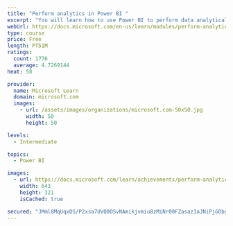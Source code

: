 ```yaml
---
title: "Perform analytics in Power BI "
excerpt: "You will learn how to use Power BI to perform data analytical functions, how to identify outliers in your data, how to group data together, and how to bin data for analysis. You will also learn how to perform time series analysis. Finally, you will work with advanced analytic features of Power BI, such as Quick Insights, AI Insights, and the Analyze feature."
webUrl: https://docs.microsoft.com/en-us/learn/modules/perform-analytics-power-bi/
type: course
price: Free
length: PT51M
ratings:
  count: 1776
  average: 4.7269144
heat: 58

provider:
  name: Microsoft Learn
  domain: microsoft.com
  images:
    - url: /assets/images/organizations/microsoft.com-50x50.jpg
      width: 50
      height: 50

levels:
  - Intermediate

topics:
  - Power BI

images:
  - url: https://docs.microsoft.com/learn/achievements/perform-analytics-power-bi-social.png
    width: 643
    height: 321
    isCached: true

secured: "JMml8MqUqxDS/P2xsa7UVQ0OSvNAmikjvmiu8zMiNr00FZasaz1aJNiPjGObgf4+LgGNiIjsLYhEZFEqYe9RbybL9tmERZlDpoHXQcBdR6j1kAuJrYnzVCCJwjnWhgOhq6gsfBYo50EMW1vsQUj8CZvGXxk+9KOg2ImnyYbq5zmCJ4ywSoMMxKU+38V2Pngg4nXuIUCKDyUuyfZYbh7vSuGF+1gnx3H4q3GQP0o1WDfS9HHQPtU+lpw1HsqydO4i2/wBGo/3MLeEu9VUb05955uWh1kQTqAt1/3dPrAxOt4yRUMBpEdK61K3QaUkodGzthYeePgMYSbCxtUJxwxhx3o0dRcIWIVliiY9VPdoIU8Lqo7ktQvahHsq54BfaIoksr+cpYXzCR/13rWDiucUvCLMusx6wuljA8UtS8Xdhs4=;2cWguZLyz8RqwAGEJ8av5g=="
---
```


